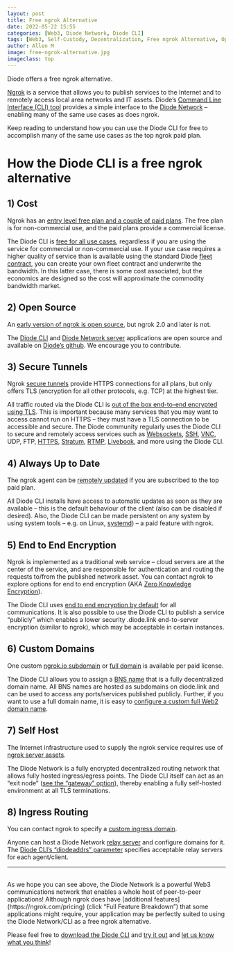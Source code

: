 ```yaml
---
layout: post
title: Free ngrok Alternative
date: 2022-05-22 15:55
categories: [Web3, Diode Network, Diode CLI]
tags: [Web3, Self-Custody, Decentralization, Free ngrok Alternative, Open Source]
author: Allen M
image: free-ngrok-alternative.jpg
imageclass: top
---
```

Diode offers a free ngrok alternative.

[Ngrok](https://ngrok.com/) is a service that allows you to publish services to the Internet and to remotely access local area networks and IT assets.  Diode’s [Command Line Interface (CLI) tool](https://diode.io/products/diode-cli/) provides a simple interface to the [Diode Network](https://diode.io/products/diode-network/) – enabling many of the same use cases as does ngrok.  

Keep reading to understand how you can use the Diode CLI for free to accomplish many of the same use cases as the top ngrok paid plan.

# How the Diode CLI is a free ngrok alternative

## 1)	Cost

Ngrok has an [entry level free plan and a couple of paid plans](https://ngrok.com/pricing).  The free plan is for non-commercial use, and the paid plans provide a commercial license.

The Diode CLI is [free for all use cases](https://diode.io/pricing/), regardless if you are using the service for commercial or non-commercial use.  If your use case requires a higher quality of service than is available using the standard Diode [fleet contract](https://support.diode.io/article/7vyr5mslsy-what-is-a-fleet-contract), you can create your own fleet contract and underwrite the bandwidth.  In this latter case, there is some cost associated, but the economics are designed so the cost will approximate the commodity bandwidth market.

## 2)	Open Source
An [early version of ngrok is open source](https://github.com/inconshreveable/ngrok), but ngrok 2.0 and later is not.

The [Diode CLI](https://github.com/diodechain/diode_client) and [Diode Network server](https://github.com/diodechain/diode_server) applications are open source and available on [Diode’s github](https://github.com/diodechain).  We encourage you to contribute.

## 3)	Secure Tunnels

Ngrok [secure tunnels](https://ngrok.com/docs/secure-tunnels#what-are-ngrok-secure-tunnels) provide HTTPS connections for all plans, but only offers TLS (encryption for all other protocols, e.g. TCP) at the highest tier.

All traffic routed via the Diode CLI is [out of the box end-to-end encrypted using TLS](https://support.diode.io/article/jieo6utgv9-are-my-communications-via-the-diode-network-encrypted).  This is important because many services that you may want to access cannot run on HTTPS – they must have a TLS connection to be accessible and secure.  The Diode community regularly uses the Diode CLI to secure and remotely access services such as [Websockets](https://support.diode.io/article/p2rff6gumf-how-are-you-using-websockets), [SSH](https://support.diode.io/article/ub9xrruimv-ssh), [VNC](https://support.diode.io/article/tmb4zzkpd3-remote-vnc-on-windows), UDP, FTP, [HTTPS](https://support.diode.io/article/ss32engxlq-publish-your-local-webserver), [Stratum](https://braiins.com/stratum-v2), [RTMP](https://support.diode.io/article/3ty9pby3dz-stream-rtmp-video), [Livebook](https://livebook.dev/), and more using the Diode CLI.

## 4)	Always Up to Date

The ngrok agent can be [remotely updated](https://ngrok.com/docs/secure-tunnels#automatic-updates) if you are subscribed to the top paid plan.

All Diode CLI installs have access to automatic updates as soon as they are available – this is the default behaviour of the client (also can be disabled if desired).  Also, the Diode CLI can be made persistent on any system by using system tools – e.g. on Linux, [systemd](https://support.diode.io/article/gmo8f1f4ys-start-on-bootup)) – a paid feature with ngrok.

## 5)	End to End Encryption

Ngrok is implemented as a traditional web service – cloud servers are at the center of the service, and are responsible for authentication and routing the requests to/from the published network asset.  You can contact ngrok to explore options for end to end encryption (AKA [Zero Knowledge Encryption](https://ngrok.com/docs/cloud-edge#zero-knowledge-tls)).  

The Diode CLI uses [end to end encryption by default](https://support.diode.io/article/jieo6utgv9-are-my-communications-via-the-diode-network-encrypted) for all communications.  It is also possible to use the Diode CLI to publish a service “publicly” which enables a lower security <client ID>.diode.link end-to-server encryption (similar to ngrok), which may be acceptable in certain instances.

## 6)	Custom Domains

One custom [ngrok.io subdomain](https://ngrok.com/docs/secure-tunnels#http-tunnels-subdomain) or [full domain](https://ngrok.com/docs/secure-tunnels#http-tunnels-custom-domains) is available per paid license.

The Diode CLI allows you to assign a [BNS name](https://support.diode.io/article/5nsoxvhug1-what-is-bns) that is a fully decentralized domain name.  All BNS names are hosted as subdomains on diode.link and can be used to access any ports/services published publicly.  Further, if you want to use a full domain name, it is easy to [configure a custom full Web2 domain name](https://support.diode.io/article/6pctb40wj8-configure-a-custom-domain-for-diode).

## 7)	Self Host

The Internet infrastructure used to supply the ngrok service requires use of [ngrok server assets](https://ngrok.com/docs/ngrok-agent/config#config-region).

The Diode Network is a fully encrypted decentralized routing network that allows fully hosted ingress/egress points.  The Diode CLI itself can act as an “exit node” ([see the “gateway” option](https://diode.helpdocs.io/app/content/article/josr6wwh5e)), thereby enabling a fully self-hosted environment at all TLS terminations.

## 8)	Ingress Routing

You can contact ngrok to specify a [custom ingress domain](https://ngrok.com/docs/secure-tunnels#agent-ingress).

Anyone can host a Diode Network [relay server](https://github.com/diodechain/diode_server) and configure domains for it.  The [Diode CLI’s “diodeaddrs” parameter](https://support.diode.io/article/josr6wwh5e-go-client-commands) specifies acceptable relay servers for each agent/client.

<hr>
</br>
As we hope you can see above, the Diode Network is a powerful Web3 communications network that enables a whole host of peer-to-peer applications!  Although ngrok does have [additional features](https://ngrok.com/pricing) (click “Full Feature Breakdown”) that some applications might require, your application may be perfectly suited to using the Diode Network/CLI as a free ngrok alternative.

Please feel free to [download the Diode CLI](https://diode.io/download) and [try it out](https://support.diode.io/article/lsr4tkzz8t-getting-started) and [let us know what you think](https://t.me/diode_chain)!
